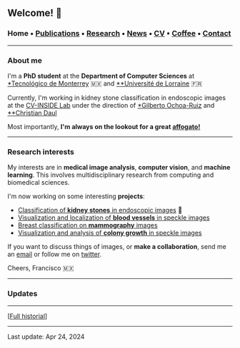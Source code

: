 ## Welcome! 🗻

###  Home • [Publications](/publications) • [Research](/research) • [News](/news) • [CV](/brief_cv) • [Coffee](/coffee) • [Contact](/contact)
---

  
### About me

I'm a **PhD student** at the **Department of Computer Sciences** at <a href="https://tec.mx/es" target="_blank">*Tecnológico de Monterrey</a> 🇲🇽 and <a href="https://www.univ-lorraine.fr" target="_blank">**Université de Lorraine</a> 🇫🇷

Currently, I'm working in kidney stone classification in endoscopic images at the [CV-INSIDE Lab](https://www.researchgate.net/lab/CV-INSIDE-Computer-Vision-for-Image-aNalysiS-bIomeDical-Engineering-Gilberto-Ochoa-Ruiz) under the direction of [*Gilberto Ochoa-Ruiz](https://scholar.google.com/citations?user=DDtiliwAAAAJ&hl=en) and [**Christian Daul](https://scholar.google.fr/citations?user=XPH6u74AAAAJ&hl=fr)



Most importantly, **I'm always on the lookout for a great <a href="https://en.wikipedia.org/wiki/Affogato" target="_blank">affogato!</a>**
  
  
---

### Research interests

My interests are in **medical image analysis**, **computer vision**,  and **machine learning**. This involves multidisciplinary research from computing and biomedical sciences. 

  
I'm now working on some interesting **projects**:

*  [Classification of **kidney stones** in endoscopic images](/kidneystones) 📌
*  [Visualization and localization of **blood vessels** in speckle images](/bloodvessels)
*  [Breast classification on **mammography** images](/mammography) 
*  [Visualization and analysis of **colony growth** in speckle images](/colonygrowth) 


If you want to discuss things of images, or **make a collaboration**, send me an [email](mailto:francisco.lopez@ieee.org?subject=%20Hello,%20Francisco)  or follow me on <a href="https://twitter.com/Friscolt" target="_blank">twitter</a>.


Cheers,
Francisco 🇲🇽

---

### Updates



---

[[Full historial](/news)]


--- 
Last update: Apr 24, 2024 
